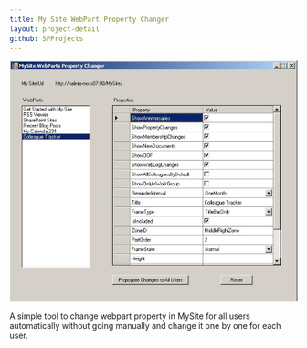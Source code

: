 ```yaml
---
title: My Site WebPart Property Changer
layout: project-detail
github: SPProjects 
---
```


<div class="thumbnail">
<a  href="/images/projects/screenshot.JPG" title="My Site WebPart Property Changer"><img  src='/images/projects/screenshot.JPG'/></a>
</div> 
<p></p>

A simple tool to change webpart property in MySite for all users automatically without going manually and change it one by one for each user.